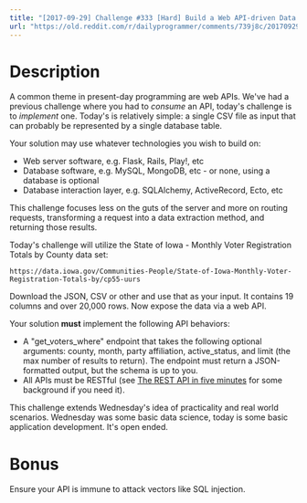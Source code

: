 ```yaml
---
title: "[2017-09-29] Challenge #333 [Hard] Build a Web API-driven Data Site"
url: "https://old.reddit.com/r/dailyprogrammer/comments/739j8c/20170929_challenge_333_hard_build_a_web_apidriven/"
---
```


# Description

A common theme in present-day programming are web APIs. We've had a previous challenge where you had to _consume_ an API, today's challenge is to _implement_ one. Today's is relatively simple: a single CSV file as input that can probably be represented by a single database table. 

Your solution may use whatever technologies you wish to build on:

* Web server software, e.g. Flask, Rails, Play!, etc
* Database software, e.g. MySQL, MongoDB, etc - or none, using a database is optional
* Database interaction layer, e.g. SQLAlchemy, ActiveRecord, Ecto, etc

This challenge focuses less on the guts of the server and more on routing requests, transforming a request into a data extraction method, and returning those results. 

Today's challenge will utilize the State of Iowa - Monthly Voter Registration Totals by County data set: 

    https://data.iowa.gov/Communities-People/State-of-Iowa-Monthly-Voter-Registration-Totals-by/cp55-uurs

Download the JSON, CSV or other and use that as your input. It contains 19 columns and over 20,000 rows. Now expose the data via a web API. 

Your solution **must** implement the following API behaviors:

* A "get_voters_where" endpoint that takes the following optional arguments: county, month, party affiliation, active_status, and limit (the max number of results to return). The endpoint must return a JSON-formatted output, but the schema is up to you. 
* All APIs must be RESTful (see [The REST API in five minutes](https://developer.marklogic.com/try/rest/index) for some background if you need it).

This challenge extends Wednesday's idea of practicality and real world scenarios. Wednesday was some basic data science, today is some basic application development. It's open ended.

# Bonus

Ensure your API is immune to attack vectors like SQL injection. 